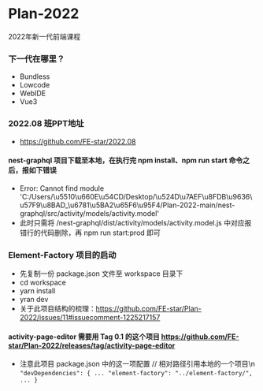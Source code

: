 # Plan-2022

2022年新一代前端课程

### 下一代在哪里？

* Bundless
* Lowcode
* WebIDE
* Vue3

### 2022.08 班PPT地址

* https://github.com/FE-star/2022.08

#### nest-graphql 项目下载至本地，在执行完 npm install、npm run start 命令之后，报如下错误
* Error: Cannot find module 'C:/Users/\u5510\u660E\u54CD/Desktop/\u524D\u7AEF\u8FDB\u9636\u57F9\u8BAD_\u6781\u5BA2\u65F6\u95F4/Plan-2022-main/nest-graphql/src/activity/models/activity.model'
* 此时只需将 /nest-graphql/dist/activity/models/activity.model.js 中对应报错行的代码删除，再 npm run start:prod 即可

### Element-Factory 项目的启动
* 先复制一份 package.json 文件至 workspace 目录下
* cd workspace
* yarn install
* yran dev
* 关于此项目结构的梳理：https://github.com/FE-star/Plan-2022/issues/11#issuecomment-1225217157

#### activity-page-editor 需要用 Tag 0.1 的这个项目 https://github.com/FE-star/Plan-2022/releases/tag/activity-page-editor
* 注意此项目 package.json 中的这一项配置 // 相对路径引用本地的一个项目\n
 `"devDependencies": {
    ...
    "element-factory": "../element-factory/",
    ...
  }`

